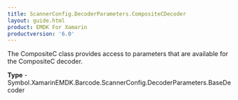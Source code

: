 ```yaml
---
title: ScannerConfig.DecoderParameters.CompositeCDecoder
layout: guide.html 
product: EMDK For Xamarin 
productversion: '6.0' 
---
```

The CompositeC class provides access to parameters that are available for the CompositeC decoder.

**Type** - Symbol.XamarinEMDK.Barcode.ScannerConfig.DecoderParameters.BaseDecoder



